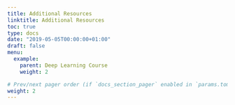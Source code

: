 ```yaml
---
title: Additional Resources
linktitle: Additional Resources
toc: true
type: docs
date: "2019-05-05T00:00:00+01:00"
draft: false
menu:
  example:
    parent: Deep Learning Course
    weight: 2

# Prev/next pager order (if `docs_section_pager` enabled in `params.toml`)
weight: 2
---
```

